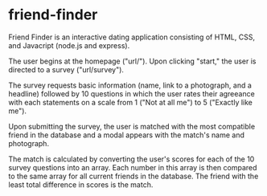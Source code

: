 # friend-finder

Friend Finder is an interactive dating application consisting of HTML, CSS, and Javacript (node.js and express).

The user begins at the homepage ("url/"). Upon clicking "start," the user is directed to a survey ("url/survey").

The survey requests basic information (name, link to a photograph, and a headline) followed by 10 questions in which the user rates their agreeance with each statements on a scale from 1 ("Not at all me") to 5 ("Exactly like me").

Upon submitting the survey, the user is matched with the most compatible friend in the database and a modal appears with the match's name and photograph.

The match is calculated by converting the user's scores for each of the 10 survey questions into an array. Each number in this array is then compared to the same array for all current friends in the database. The friend with the least total difference in scores is the match.
